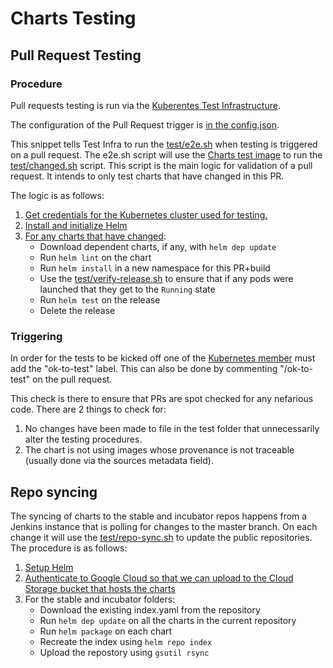# Charts Testing

## Pull Request Testing

### Procedure

Pull requests testing is run via the [Kuberentes Test Infrastructure](https://github.com/kubernetes/test-infra).

The configuration of the Pull Request trigger is [in the config.json](https://github.com/kubernetes/test-infra/blob/827797c54b48295045698465b437f463ca9276c2/jobs/config.json#L10285).

This snippet tells Test Infra to run the [test/e2e.sh](https://github.com/kubernetes/charts/blob/master/test/e2e.sh)
when testing is triggered on a pull request. The e2e.sh script will use the [Charts test image](https://github.com/kubernetes/charts/blob/master/test/Dockerfile)
to run the [test/changed.sh](https://github.com/kubernetes/charts/blob/master/test/changed.sh) script. This script 
is the main logic for validation of a pull request. It intends to only test charts that have changed in this PR.

The logic is as follows:

1. [Get credentials for the Kubernetes cluster used for testing.](https://github.com/kubernetes/charts/blob/master/test/changed.sh#L42)
1. [Install and initialize Helm](https://github.com/kubernetes/charts/blob/master/test/changed.sh#L47)
1. [For any charts that have changed](https://github.com/kubernetes/charts/blob/master/test/changed.sh#L62):
    - Download dependent charts, if any, with `helm dep update`
    - Run `helm lint` on the chart
    - Run `helm install` in a new namespace for this PR+build
    - Use the [test/verify-release.sh](https://github.com/kubernetes/charts/blob/master/test/verify-release.sh) to ensure that if any pods were launched that they get to the `Running` state
    - Run `helm test` on the release
    - Delete the release

### Triggering

In order for the tests to be kicked off one of the 
[Kubernetes member](https://github.com/orgs/kubernetes/people) must add the 
"ok-to-test" label. This can also be done by commenting "/ok-to-test" on the pull request. 

This check is there to ensure that PRs are spot checked for any nefarious code. There are 2 things to check for:

1. No changes have been made to file in the test folder that unnecessarily alter the testing procedures.
1. The chart is not using images whose provenance is not traceable (usually done via the sources metadata field).

## Repo syncing

The syncing of charts to the stable and incubator repos happens from a Jenkins instance that is polling for changes
to the master branch. On each change it will use the [test/repo-sync.sh](https://github.com/kubernetes/charts/blob/master/test/repo-sync.sh)
to update the public repositories. The procedure is as follows:

1. [Setup Helm](https://github.com/kubernetes/charts/blob/master/test/repo-sync.sh#L16)
1. [Authenticate to Google Cloud so that we can upload to the Cloud Storage bucket that hosts the charts](https://github.com/kubernetes/charts/blob/master/test/repo-sync.sh#L27)
1. For the stable and incubator folders:
   - Download the existing index.yaml from the repository
   - Run `helm dep update` on all the charts in the current repository
   - Run `helm package` on each chart
   - Recreate the index using `helm repo index`
   - Upload the repostory using `gsutil rsync`
